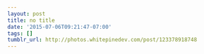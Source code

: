 ```yaml
---
layout: post
title: no title
date: '2015-07-06T09:21:47-07:00'
tags: []
tumblr_url: http://photos.whitepinedev.com/post/123378918748
---
```

